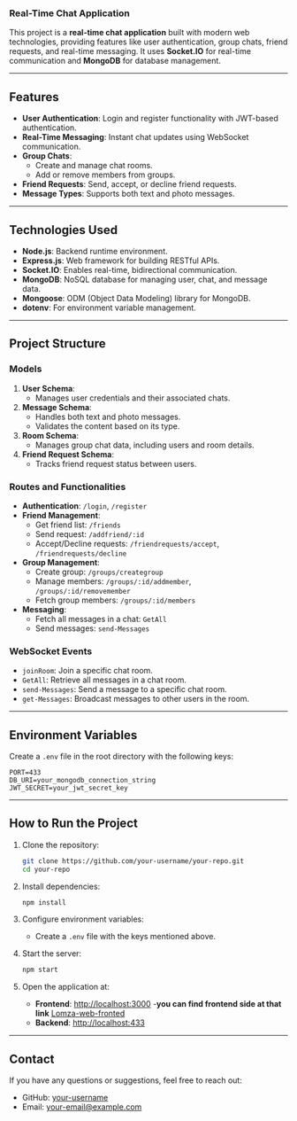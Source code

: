 ###  Real-Time Chat Application

This project is a **real-time chat application** built with modern web technologies, providing features like user authentication, group chats, friend requests, and real-time messaging. It uses **Socket.IO** for real-time communication and **MongoDB** for database management.

---

##  Features

- **User Authentication**: Login and register functionality with JWT-based authentication.
- **Real-Time Messaging**: Instant chat updates using WebSocket communication.
- **Group Chats**: 
  - Create and manage chat rooms.
  - Add or remove members from groups.
- **Friend Requests**: Send, accept, or decline friend requests.
- **Message Types**: Supports both text and photo messages.

---

##  Technologies Used

- **Node.js**: Backend runtime environment.
- **Express.js**: Web framework for building RESTful APIs.
- **Socket.IO**: Enables real-time, bidirectional communication.
- **MongoDB**: NoSQL database for managing user, chat, and message data.
- **Mongoose**: ODM (Object Data Modeling) library for MongoDB.
- **dotenv**: For environment variable management.

---

##  Project Structure

### Models
1. **User Schema**:
   - Manages user credentials and their associated chats.
2. **Message Schema**:
   - Handles both text and photo messages.
   - Validates the content based on its type.
3. **Room Schema**:
   - Manages group chat data, including users and room details.
4. **Friend Request Schema**:
   - Tracks friend request status between users.

### Routes and Functionalities
- **Authentication**: `/login`, `/register`
- **Friend Management**:
  - Get friend list: `/friends`
  - Send request: `/addfriend/:id`
  - Accept/Decline requests: `/friendrequests/accept`, `/friendrequests/decline`
- **Group Management**:
  - Create group: `/groups/creategroup`
  - Manage members: `/groups/:id/addmember`, `/groups/:id/removemember`
  - Fetch group members: `/groups/:id/members`
- **Messaging**:
  - Fetch all messages in a chat: `GetAll`
  - Send messages: `send-Messages`

### WebSocket Events
- `joinRoom`: Join a specific chat room.
- `GetAll`: Retrieve all messages in a chat room.
- `send-Messages`: Send a message to a specific chat room.
- `get-Messages`: Broadcast messages to other users in the room.

---

##  Environment Variables

Create a `.env` file in the root directory with the following keys:
```
PORT=433
DB_URI=your_mongodb_connection_string
JWT_SECRET=your_jwt_secret_key
```

---

## How to Run the Project

1. Clone the repository:
   ```bash
   git clone https://github.com/your-username/your-repo.git
   cd your-repo
   ```

2. Install dependencies:
   ```bash
   npm install
   ```

3. Configure environment variables:
   - Create a `.env` file with the keys mentioned above.

4. Start the server:
   ```bash
   npm start
   ```

5. Open the application at:
   - **Frontend**: [http://localhost:3000](http://localhost:3000)
   -**you can find frontend side at that link** [Lomza-web-fronted](https://github.com/SerhatCanBakir/Lomza-Web-FrontEnd)
   - **Backend**: [http://localhost:433](http://localhost:433)

---


##  Contact

If you have any questions or suggestions, feel free to reach out:

- GitHub: [your-username](https://github.com/your-username)
- Email: [your-email@example.com](mailto:your-email@example.com)
